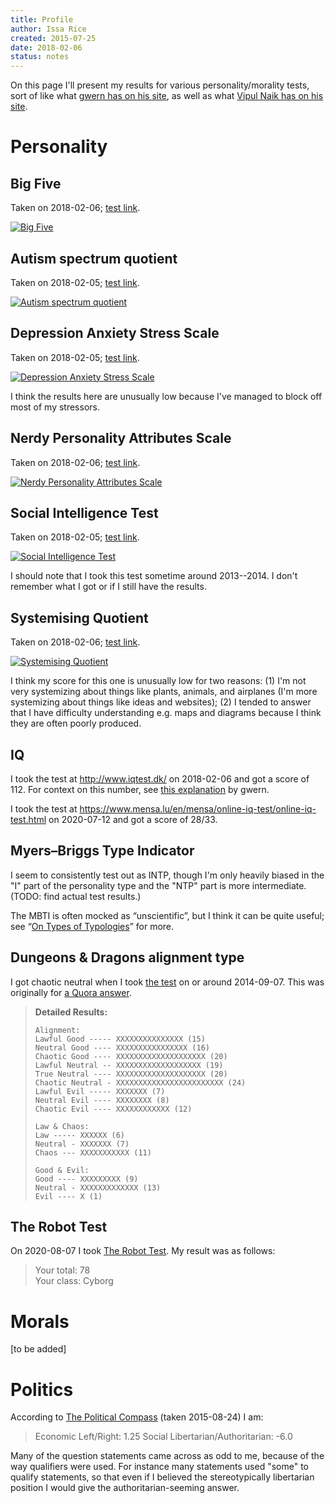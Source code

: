 ```yaml
---
title: Profile
author: Issa Rice
created: 2015-07-25
date: 2018-02-06
status: notes
---
```


On this page I'll present my results for various personality/morality tests, sort of like what [gwern has on his site](http://www.gwern.net/Links#profile), as well as what [Vipul Naik has on his site](https://vipulnaik.com/profile/).

# Personality

## Big Five

Taken on 2018-02-06; [test link](http://www.outofservice.com/bigfive/).

[![Big Five](big-five-2018-02-06.png)](big-five-2018-02-06.png)

## Autism spectrum quotient

Taken on 2018-02-05; [test link](https://psychology-tools.com/autism-spectrum-quotient/).

[![Autism spectrum
quotient](autism-spectrum-quotient-2018-02-05.png)](autism-spectrum-quotient-2018-02-05.png)

## Depression Anxiety Stress Scale

Taken on 2018-02-05; [test link](https://openpsychometrics.org/tests/DASS/).

[![Depression Anxiety Stress Scale](depression-anxiety-stress-scale-2018-02-05.png)](depression-anxiety-stress-scale-2018-02-05.png)

I think the results here are unusually low because I've managed to block off
most of my stressors.

## Nerdy Personality Attributes Scale

Taken on 2018-02-06; [test link](https://openpsychometrics.org/tests/NPAS/).

[![Nerdy Personality Attributes Scale](nerdy-personality-attributes-scale-2018-02-06.png)](nerdy-personality-attributes-scale-2018-02-06.png)

## Social Intelligence Test

Taken on 2018-02-05; [test link](http://socialintelligence.labinthewild.org/mite/).

[![Social Intelligence
Test](social-intelligence-2018-02-05.png)](social-intelligence-2018-02-05.png)

I should note that I took this test sometime around 2013--2014. I don't
remember what I got or if I still have the results.

## Systemising Quotient

Taken on 2018-02-06; [test link](https://www.aspietests.org/sq/index.php).

[![Systemising
Quotient](systemising-quotient-2018-02-06.png)](systemising-quotient-2018-02-06.png)

I think my score for this one is unusually low for two reasons: (1) I'm not
very systemizing about things like plants, animals, and airplanes (I'm more
systemizing about things like ideas and websites); (2) I tended to answer that
I have difficulty understanding e.g. maps and diagrams because I think they are
often poorly produced.

## IQ

I took the test at <http://www.iqtest.dk/> on 2018-02-06 and got a score of 112.
For context on this number, see [this explanation](http://web.archive.org/web/20170808022516/https://www.gwern.net/Links#iq) by gwern.

I took the test at <https://www.mensa.lu/en/mensa/online-iq-test/online-iq-test.html>
on 2020-07-12 and got a score of 28/33.

## Myers–Briggs Type Indicator

I seem to consistently test out as INTP, though I'm only heavily biased in the "I" part of the personality type and the "NTP" part is more intermediate.
(TODO: find actual test results.)

The MBTI is often mocked as “unscientific”, but I think
it can be quite useful; see “[On Types of Typologies]” for more.

[On Types of Typologies]: http://slatestarcodex.com/2014/05/27/on-types-of-typologies/

## Dungeons & Dragons alignment type

I got chaotic neutral when I took [the test](http://easydamus.com/alignmenttest.html) on or around 2014-09-07.
This was originally for [a Quora answer](https://www.quora.com/What-are-the-Dungeons-Dragons-alignment-types-of-prominent-Quora-users/answer/Issa-Rice).

> **Detailed Results:**
> 
> ```
> Alignment:
> Lawful Good ----- XXXXXXXXXXXXXXX (15)
> Neutral Good ---- XXXXXXXXXXXXXXXX (16)
> Chaotic Good ---- XXXXXXXXXXXXXXXXXXXX (20)
> Lawful Neutral -- XXXXXXXXXXXXXXXXXXX (19)
> True Neutral ---- XXXXXXXXXXXXXXXXXXXX (20)
> Chaotic Neutral - XXXXXXXXXXXXXXXXXXXXXXXX (24)
> Lawful Evil ----- XXXXXXX (7)
> Neutral Evil ---- XXXXXXXX (8)
> Chaotic Evil ---- XXXXXXXXXXXX (12)
> 
> Law & Chaos:
> Law ----- XXXXXX (6)
> Neutral - XXXXXXX (7)
> Chaos --- XXXXXXXXXXX (11)
> 
> Good & Evil:
> Good ---- XXXXXXXXX (9)
> Neutral - XXXXXXXXXXXXX (13)
> Evil ---- X (1)
> ```

## The Robot Test

On 2020-08-07 I took [The Robot Test](https://arfer.net/games/robot-test).
My result was as follows:

> Your total: 78 \
> Your class: Cyborg

# Morals

[to be added]

# Politics

According to [The Political Compass](https://www.politicalcompass.org/) (taken 2015-08-24) I am:

> Economic Left/Right: 1.25 
> Social Libertarian/Authoritarian: -6.0

Many of the question statements came across as odd to me, because of the way qualifiers were used.
For instance many statements used "some" to qualify statements, so that even if I believed the stereotypically libertarian position I would give the authoritarian-seeming answer.
